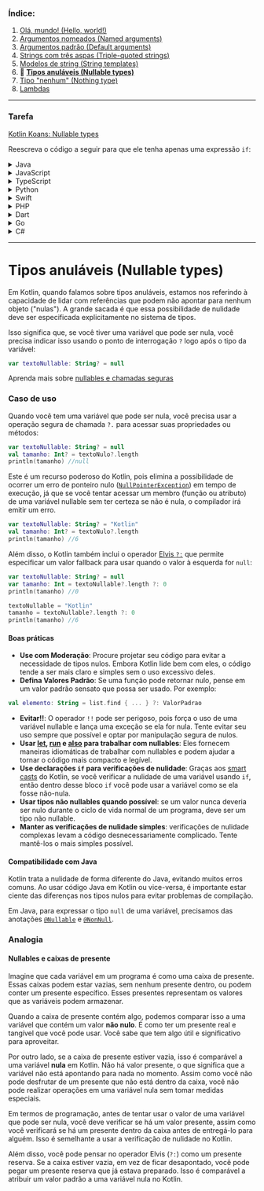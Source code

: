 ### Índice:

1. [Olá, mundo! (Hello, world!)](https://github.com/rsicarelli/kotlin-koans-edu-br/blob/main/koans/src/commonMain/kotlin/com/rsicarelli/koansbr/introduction/helloWorld/README.md)
2. [Argumentos nomeados (Named arguments)](https://github.com/rsicarelli/kotlin-koans-edu-br/blob/main/koans/src/commonMain/kotlin/com/rsicarelli/koansbr/introduction/namedArguments/README.md)
3. [Argumentos padrão (Default arguments)](https://github.com/rsicarelli/kotlin-koans-edu-br/blob/main/koans/src/commonMain/kotlin/com/rsicarelli/koansbr/introduction/defaultArguments/README.md)
4. [Strings com três aspas (Triple-quoted strings)](https://github.com/rsicarelli/kotlin-koans-edu-br/blob/main/koans/src/commonMain/kotlin/com/rsicarelli/koansbr/introduction/tripleQuotedStrings/README.md)
5. [Modelos de string (String templates)](https://github.com/rsicarelli/kotlin-koans-edu-br/blob/main/koans/src/commonMain/kotlin/com/rsicarelli/koansbr/introduction/stringTemplates/README.md)
6. 📖 **[Tipos anuláveis (Nullable types)](https://github.com/rsicarelli/kotlin-koans-edu-br/blob/main/koans/src/commonMain/kotlin/com/rsicarelli/koansbr/introduction/nullableTypes/README.md)**
7. [Tipo "nenhum" (Nothing type)](https://github.com/rsicarelli/kotlin-koans-edu-br/blob/main/koans/src/commonMain/kotlin/com/rsicarelli/koansbr/introduction/nothingType/README.md)
8. [Lambdas](https://github.com/rsicarelli/kotlin-koans-edu-br/blob/main/koans/src/commonMain/kotlin/com/rsicarelli/koansbr/introduction/lambdas/README.md)

---

### Tarefa
[Kotlin Koans: Nullable types](https://play.kotlinlang.org/koans/Introduction/Nullable%20types/Task.kt)

Reescreva o código a seguir para que ele tenha apenas uma expressão `if`:
<details>
  <summary>Java</summary>

```java
package main
        
import org.jetbrains.annotations.NotNull;
import org.jetbrains.annotations.Nullable;

public void sendMessageToClient(
    @Nullable Client client,
    @Nullable String message,
    @NotNull Mailer mailer
) {
    if (client == null || message == null) return;
    
    PersonalInfoJava personalInfo = client.getPersonalInfo();
    if (personalInfo == null) return;
    
    String email = personalInfo.getEmail();
    if (email == null) return;
    
    mailer.sendMessage(email, message);
}
```

</details>
<details>
  <summary>JavaScript</summary>

```javascript
function sendMessageToClient(client, message, mailer) {
    if (client === null || message === null) return;

    const personalInfo = client.getPersonalInfo();
    if (personalInfo === null) return;

    const email = personalInfo.getEmail();
    if (email === null) return;

    mailer.sendMessage(email, message);
}
```

</details>

<details>
  <summary>TypeScript</summary>

```typescript
interface Client {
    getPersonalInfo: () => PersonalInfo | null;
}

interface PersonalInfo {
    getEmail: () => string | null;
}

interface Mailer {
    sendMessage: (email: string, message: string) => void;
}

function sendMessageToClient(client: Client | null, message: string | null, mailer: Mailer): void {
    if (client === null || message === null) return;

    const personalInfo: PersonalInfo | null = client.getPersonalInfo();
    if (personalInfo === null) return;

    const email: string | null = personalInfo.getEmail();
    if (email === null) return;

    mailer.sendMessage(email, message);
}
```

</details>

<details>
  <summary>Python</summary>

```python
def send_message_to_client(client, message, mailer):
    if client is None or message is None:
        return

    personal_info = client.get_personal_info()
    if personal_info is None:
        return

    email = personal_info.get_email()
    if email is None:
        return

    mailer.send_message(email, message)
```

</details>

<details>
  <summary>Swift</summary>

```swift
func sendMessageToClient(client: Client?, message: String?, mailer: Mailer) {
    guard let client = client, let message = message else { return }

    guard let personalInfo = client.getPersonalInfo() else { return }

    guard let email = personalInfo.getEmail() else { return }

    mailer.sendMessage(email: email, message: message)
}
```

</details>

<details>
  <summary>PHP</summary>

```injectablephp
<?php

function sendMessageToClient($client, $message, $mailer) {
    if($client === null || $message === null) {
        return;
    }

    $personalInfo = $client->getPersonalInfo();
    if($personalInfo === null) {
        return;
    }

    $email = $personalInfo->getEmail();
    if($email === null) {
        return;
    }

    $mailer->sendMessage($email, $message);
}
?>
```

</details>

<details>
  <summary>Dart</summary>

```dart
void sendMessageToClient(Client client, String message, Mailer mailer) {
  if (client == null || message == null) return;

  PersonalInfo personalInfo = client.getPersonalInfo();
  if (personalInfo == null) return;

  String email = personalInfo.getEmail();
  if (email == null) return;

  mailer.sendMessage(email, message);
}
```

</details>

<details>
  <summary>Go</summary>

```go
package main

func sendMessageToClient(client *Client, message string, mailer *Mailer) {
	if client == nil || message == "" {
		return
	}

	personalInfo := client.getPersonalInfo()
	if personalInfo == nil {
		return
	}

	email := personalInfo.getEmail()
	if email == "" {
		return
	}

	mailer.sendMessage(email, message)
}

type Client struct {
	personalInfo *PersonalInfo
}

func (c *Client) getPersonalInfo() *PersonalInfo {
	return c.personalInfo
}

type PersonalInfo struct {
	email string
}

func (pi *PersonalInfo) getEmail() string {
	return pi.email
}

type Mailer struct{}

func (m *Mailer) sendMessage(email string, message string) {
	// lógica de envio de mensagem
}

```

</details>

<details>
  <summary>C#</summary>

```csharp
public void SendMessageToClient(
    Client client,
    string message,
    Mailer mailer
){
    if(client==null || message==null) return;
    
    PersonalInfo personalInfo=client.GetPersonalInfo();
    if(personalInfo==null) return;
    
    string email=personalInfo.Email; 
    if(email==null) return;
    
    mailer.SendMessage(email, message);
}
```

</details>

---

# Tipos anuláveis (Nullable types)

Em Kotlin, quando falamos sobre tipos anuláveis, estamos nos referindo à capacidade de lidar com referências que podem não apontar para nenhum
objeto ("nulas"). A grande sacada é que essa possibilidade de nulidade deve ser especificada explicitamente no sistema de tipos.

Isso significa que, se você tiver uma variável que pode ser nula, você precisa indicar isso usando o ponto de interrogação `?` logo após o
tipo da variável:

```kotlin
var textoNullable: String? = null
```

Aprenda mais sobre [nullables e chamadas seguras](https://kotlinlang.org/docs/null-safety.html)

### Caso de uso

Quando você tem uma variável que pode ser nula, você precisa usar a operação segura de chamada `?.` para acessar suas propriedades ou
métodos:

```kotlin
var textoNullable: String? = null
val tamanho: Int? = textoNulo?.length
println(tamanho) //null
```

Este é um recurso poderoso do Kotlin, pois elimina a possibilidade de ocorrer um erro de ponteiro
nulo ([`NullPointerException`](https://docs.oracle.com/javase/8/docs/api/java/lang/NullPointerException.html)) em tempo de execução, já que
se você
tentar acessar um membro (função ou atributo) de uma variável nullable sem ter certeza se não é nula, o compilador irá emitir um erro.

```kotlin
var textoNullable: String? = "Kotlin"
val tamanho: Int? = textoNulo?.length
println(tamanho) //6
```

Além disso, o Kotlin também inclui o operador [Elvis `?:`](https://kotlinlang.org/docs/null-safety.html#elvis-operator) que permite
especificar um valor fallback para usar quando o valor à esquerda for `null`:

```kotlin
var textoNullable: String? = null
var tamanho: Int = textoNullable?.length ?: 0
println(tamanho) //0

textoNullable = "Kotlin"
tamanho = textoNullable?.length ?: 0
println(tamanho) //6
```

#### Boas práticas

- **Use com Moderação**: Procure projetar seu código para evitar a necessidade de tipos nulos. Embora Kotlin lide bem com eles, o código
  tende a ser mais claro e simples sem o uso excessivo deles.
- **Defina Valores Padrão**: Se uma função pode retornar nulo, pense em um valor padrão sensato que possa ser usado. Por exemplo:

 ```kotlin
val elemento: String = list.find { ... } ?: ValorPadrao
```

- **Evitar!!**: O operador `!!` pode ser perigoso, pois força o uso de uma variável nullable e lança uma exceção se ela for nula. Tente
  evitar seu
  uso sempre que possível e optar por manipulação segura de nulos.
- **Usar [let](https://kotlinlang.org/docs/scope-functions.html#let), [run](https://kotlinlang.org/docs/scope-functions.html#run)
  e [also](https://kotlinlang.org/docs/scope-functions.html#also) para trabalhar com nullables**: Eles fornecem maneiras idiomáticas de
  trabalhar com nullables e podem ajudar a tornar o código mais compacto e legível.
- **Use declarações `if` para verificações de nulidade**: Graças aos [smart casts](https://kotlinlang.org/docs/typecasts.html#smart-casts)
  do Kotlin, se você verificar a nulidade de uma variável usando `if`, então dentro desse bloco `if` você pode usar a variável como se ela
  fosse não-nula.
- **Usar tipos não nullables quando possível**: se um valor nunca deveria ser nulo durante o ciclo de vida normal de um programa, deve ser
  um tipo não nullable.
- **Manter as verificações de nulidade simples**: verificações de nulidade complexas levam a código desnecessariamente complicado. Tente
  mantê-los o mais simples possível.

#### Compatibilidade com Java

Kotlin trata a nulidade de forma diferente do Java, evitando muitos erros comuns. Ao usar código Java em Kotlin ou vice-versa, é importante
estar ciente das diferenças nos tipos nulos para evitar problemas de compilação.

Em Java, para expressar o tipo `null` de uma variável, precisamos das
anotações [`@Nullable`](https://javadoc.io/doc/org.jetbrains/annotations/20.1.0/org/jetbrains/annotations/Nullable.html)
e [`@NonNull`](https://www.javadoc.io/doc/com.google.code.findbugs/jsr305/latest/javax/annotation/Nonnull.html).

### Analogia

#### Nullables e caixas de presente

Imagine que cada variável em um programa é como uma caixa de presente. Essas caixas podem estar vazias, sem nenhum presente dentro, ou podem
conter um presente específico. Esses presentes representam os valores que as variáveis podem armazenar.

Quando a caixa de presente contém algo, podemos comparar isso a uma variável que contém um valor **não nulo**. É como ter um presente real e
tangível que você pode usar. Você sabe que tem algo útil e significativo para aproveitar.

Por outro lado, se a caixa de presente estiver vazia, isso é comparável a uma variável **nula** em Kotlin. Não há valor presente, o que
significa que a variável não está apontando para nada no momento. Assim como você não pode desfrutar de um presente que não está dentro da
caixa, você não pode realizar operações em uma variável nula sem tomar medidas especiais.

Em termos de programação, antes de tentar usar o valor de uma variável que pode ser nula, você deve verificar se há um valor presente, assim
como você verificará se há um presente dentro da caixa antes de entregá-lo para alguém. Isso é semelhante a usar a verificação de nulidade
no Kotlin.

Além disso, você pode pensar no operador Elvis (`?:`) como um presente reserva. Se a caixa estiver vazia, em vez de ficar desapontado, você
pode pegar um presente reserva que já estava preparado. Isso é comparável a atribuir um valor padrão a uma variável nula no Kotlin.
